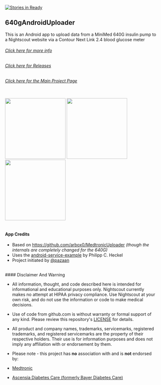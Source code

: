 [![Stories in Ready](https://badge.waffle.io/pazaan/640gAndroidUploader.svg?label=ready&title=Ready)](http://waffle.io/pazaan/640gAndroidUploader)

## 640gAndroidUploader

This is an Android app to upload data from a MiniMed 640G insulin pump to a Nightscout website via a Contour Next Link 2.4 blood glucose meter

###### [Click here for more info](https://github.com/pazaan/640gAndroidUploader/wiki)
###### [Click here for Releases](https://github.com/pazaan/640gAndroidUploader/releases)
###### [Click here for the Main Project Page](http://pazaan.github.io/640gAndroidUploader/)

<br/>
<a target="blank" href="https://raw.githubusercontent.com/wiki/pazaan/640gAndroidUploader/images/kit-showing-app.jpg"><img src="https://raw.githubusercontent.com/wiki/pazaan/640gAndroidUploader/images/kit-showing-app.jpg" width="200"></a>
<a target="blank" href="https://raw.githubusercontent.com/wiki/pazaan/640gAndroidUploader/images/kit-in-case-1.jpg"><img src="https://raw.githubusercontent.com/wiki/pazaan/640gAndroidUploader/images/kit-in-case-1.jpg" width="200"></a>
<a target="blank" href="https://raw.githubusercontent.com/wiki/pazaan/640gAndroidUploader/images/kit-in-case-2.jpg"><img src="https://raw.githubusercontent.com/wiki/pazaan/640gAndroidUploader/images/kit-in-case-2.jpg" width="200"></a>
<br/><br/>

#### App Credits
* Based on https://github.com/arbox0/MedtronicUploader *(though the internals are completely changed for the 640G)*
* Uses the [android-service-example](https://code.launchpad.net/~binwiederhier/+junk/android-service-example) by Philipp C. Heckel
* Project initiated by [@pazaan](https://github.com/pazaan)

<br/>
#### Disclaimer And Warning

+ All information, thought, and code described here is intended for informational and educational purposes only. Nightscout currently makes no attempt at HIPAA privacy compliance. Use Nightscout at your own risk, and do not use the information or code to make medical decisions.

+ Use of code from github.com is without warranty or formal support of any kind. Please review this repository's [LICENSE](https://github.com/pazaan/640gAndroidUploader/blob/master/LICENSE) for details. 

+ All product and company names, trademarks, servicemarks, registered trademarks, and registered servicemarks are the property of their respective holders. Their use is for information purposes and does not imply any affiliation with or endorsement by them. 

+ Please note - this project has **no** association with and is **not** endorsed by:
 + [Medtronic](http://www.medtronicdiabetes.com/)
 + [Ascensia Diabetes Care (formerly Bayer Diabetes Care)](http://www.ascensia.com/)
